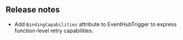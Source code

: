 ## Release notes
<!-- Please add your release notes in the following format:
- My change description (#PR/#issue)
-->
- Add `BindingCapabilities` attribute to EventHubTrigger to express function-level retry capabilities.